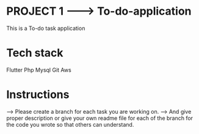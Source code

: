 # PROJECT 1 ---> To-do-application
This is a To-do task application 
# Tech stack
Flutter
Php
Mysql
Git
Aws

# Instructions
-->  Please create a branch for each task you are working on. 
-->  And give proper description or give your own readme file for each of the branch for the code you wrote so that others can understand.

